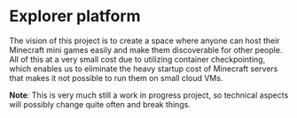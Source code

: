 # Explorer platform

The vision of this project is to create a space where anyone can host their Minecraft mini games easily and make them discoverable for other people. 
All of this at a very small cost due to utilizing container checkpointing, which enables us to eliminate the heavy startup cost of Minecraft servers
that makes it not possible to run them on small cloud VMs.

**Note**: This is very much still a work in progress project, so technical aspects will possibly change quite often and break things.
